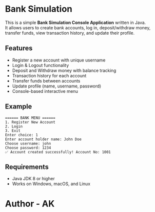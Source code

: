 # Bank Simulation

This is a simple **Bank Simulation Console Application** written in Java.  
It allows users to create bank accounts, log in, deposit/withdraw money, transfer funds, 
view transaction history, and update their profile.

## Features
- Register a new account with unique username
- Login & Logout functionality
- Deposit and Withdraw money with balance tracking
- Transaction history for each account
- Transfer funds between accounts
- Update profile (name, username, password)
- Console-based interactive menu


## Example
```
====== BANK MENU ======
1. Register New Account
2. Login
3. Exit
Enter choice: 1
Enter account holder name: John Doe
Choose username: john
Choose password: 1234
✅ Account created successfully! Account No: 1001
```

## Requirements
- Java JDK 8 or higher
- Works on Windows, macOS, and Linux

# Author - AK
